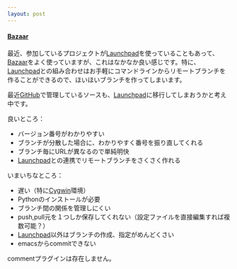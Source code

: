 ```yaml
---
layout: post
---
```

<h4><a href="http://bazaar-vcs.org/">Bazaar</a></h4>
<p>最近、参加しているプロジェクトが<a href="http://launchpad.net">Launchpad</a>を使っていることもあって、<a href="http://bazaar-vcs.org/">Bazaar</a>をよく使っていますが、これはなかなか良い感じです。特に、<a href="http://launchpad.net">Launchpad</a>との組み合わせはお手軽にコマンドラインからリモートブランチを作ることができるので、ほいほいブランチを作ってしまいます。</p>
<p>最近<a href="https://github.com/">GitHub</a>で管理しているソースも、<a href="http://launchpad.net">Launchpad</a>に移行してしまおうかと考え中です。</p>
<p>良いところ：</p>
<ul>
<li>バージョン番号がわかりやすい</li>
<li>ブランチが分散した場合に、わかりやすく番号を振り直してくれる</li>
<li>ブランチ毎にURLが異なるので単純明快</li>
<li><a href="http://launchpad.net">Launchpad</a>との連携でリモートブランチをさくさく作れる</li>
</ul>
<p>いまいちなところ：</p>
<ul>
<li>遅い（特に<a href="http://cygwin.com/">Cygwin</a>環境）</li>
<li>Pythonのインストールが必要</li>
<li>ブランチ間の関係を管理しにくい</li>
<li>push,pull元を１つしか保存してくれない（設定ファイルを直接編集すれば複数可能？）</li>
<li><a href="http://launchpad.net">Launchpad</a>以外はブランチの作成、指定がめんどくさい</li>
<li>emacsからcommitできない</li>
</ul>
<p><span class="error">commentプラグインは存在しません。</span> </p>
